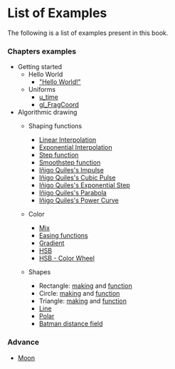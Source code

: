 # List of Examples

The following is a list of examples present in this book.

### Chapters examples

* Getting started
    * Hello World
        - ["Hello World!"](../edit.html#02/hello_world.frag)
    * Uniforms
        - [u_time](../edit.html#03/time.frag)
        - [gl_FragCoord](../edit.html#03/space.frag)
* Algorithmic drawing
    * Shaping functions
        - [Linear Interpolation](../edit.html#05/linear.frag)
        - [Exponential Interpolation](../edit.html#05/expo.frag)
        - [Step function](../edit.html#05/step.frag)
        - [Smoothstep function](../edit.html#05/smoothstep.frag)
        - [Iñigo Quiles's Impulse](../edit.html#05/impulse.frag)
        - [Iñigo Quiles's Cubic Pulse](../edit.html#05/cubicpulse.frag)
        - [Iñigo Quiles's Exponential Step](../edit.html#05/expstep.frag)
        - [Iñigo Quiles's Parabola](../edit.html#05/parabola.frag)
        - [Iñigo Quiles's Power Curve](../edit.html#05/pcurve.frag)

    * Color
        - [Mix](../edit.html#06/mix.frag)
        - [Easing functions](../edit.html#06/easing.frag)
        - [Gradient](../edit.html#06/gradient.frag)
        - [HSB](../edit.html#06/hsb.frag)
        - [HSB - Color Wheel](../edit.html#06/hsb-colorwheel.frag)

    * Shapes
        - Rectangle: [making](../edit.html#07/rect-making.frag) and [function](../edit.html#07/rect.frag)
        - Circle: [making](../edit.html#07/circle-making.frag) and [function](../edit.html#07/circle.frag)
        - Triangle: [making](../edit.html#07/triangle-making.frag) and [function](../edit.html#07/triangle.frag)
        - [Line](../edit.html#07/line.frag)
        - [Polar](../edit.html#07/polar.frag)
        - [Batman distance field](../edit.html#07/batman.frag)

### Advance

* [Moon](../edit.html#examples/moon.frag&examples/images/moon-texture.jpg)
